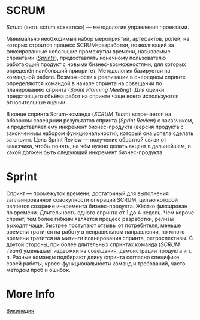 # SCRUM

_Scrum_ (англ. scrum «схватка») — методология управления проектами.

Минимально необходимый набор мероприятий, артефактов, ролей, на которых строится процесс SCRUM-разработки, позволяющий
за фиксированные небольшие промежутки времени, называемые спринтами ([_Sprints_](#Sprint)), предоставлять конечному
пользователю работающий продукт с новыми бизнес-возможностями, для которых определён наибольший приоритет. Методология
базируется на командной работе. Возможности к реализации в очередном спринте определяются командой в начале спринта на
совещании по планированию спринта (_Sprint Planning Meeting_). Для оценки предстоящего объёма работ на спринте чаще
всего используются относительные оценки.

В конце спринта Scrum-команда (_SCRUM Team_) встречается на обзорном совещании результатов спринта (_Sprint Review_) с
заказчиком, и представляет ему инкремент бизнес-продукта (версия продукта с законченным набором функциональности),
который она успела сделать за спринт. Цель Sprint Review — получение обратной связи от заказчика, чтобы понять, на чём
нужно делать акцент в дальнейшем, и какой должен быть следующий инкремент бизнес-продукта.

# Sprint

Спринт — промежуток времени, достаточный для выполнения запланированной совокупности операций SCRUM, целью которой
является создание инкремента бизнес-продукта. Жёстко фиксирован по времени. Длительность одного спринта от 1 до 4
недель. Чем короче спринт, тем более гибким является процесс разработки, релизы выходят чаще, быстрее поступают отзывы
от потребителя, меньше времени тратится на работу в неправильном направлении, но много времени тратится на митинги
планирования спринта, ретроспективы. С другой стороны, при более длительных спринтах команда (_SCRUM Team_) уменьшает
издержки на совещания, демонстрации продукта и т. п. Разные команды подбирают длину спринта согласно специфике своей
работы, кросс-функциональности команд и требований, часто методом проб и ошибок.

# More Info

[Википедия](https://ru.wikipedia.org/wiki/SCRUM)
